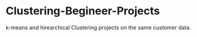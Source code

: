 # Clustering-Begineer-Projects
k-means and hirearchical Clustering projects on the same customer data.
